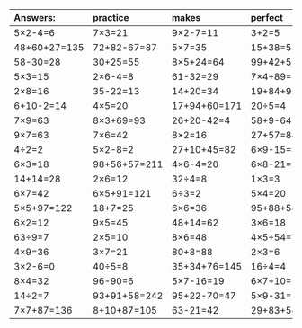 | Answers: | practice | makes | perfect | ! |
| :--- | :--- | :--- | :--- | :--- |
| 5×2-4=6 | 7×3=21 | 9×2-7=11 | 3+2=5 | 5×7+31=66 | 
| 48+60+27=135 | 72+82-67=87 | 5×7=35 | 15+38=53 | 7×4+69=97 | 
| 58-30=28 | 30+25=55 | 8×5+24=64 | 99+42+5=146 | 4×9-27=9 | 
| 5×3=15 | 2×6-4=8 | 61-32=29 | 7×4+89=117 | 45+41=86 | 
| 2×8=16 | 35-22=13 | 14+20=34 | 19+84+92=195 | 52-14=38 | 
| 6+10-2=14 | 4×5=20 | 17+94+60=171 | 20÷5=4 | 24÷4=6 | 
| 7×9=63 | 8×3+69=93 | 26+20-42=4 | 58+9-64=3 | 5×2=10 | 
| 9×7=63 | 7×6=42 | 8×2=16 | 27+57=84 | 3×3=9 | 
| 4÷2=2 | 5×2-8=2 | 27+10+45=82 | 6×9-15=39 | 55-1=54 | 
| 6×3=18 | 98+56+57=211 | 4×6-4=20 | 6×8-21=27 | 12-2=10 | 
| 14+14=28 | 2×6=12 | 32÷4=8 | 1×3=3 | 11+72=83 | 
| 6×7=42 | 6×5+91=121 | 6÷3=2 | 5×4=20 | 6×9=54 | 
| 5×5+97=122 | 18+7=25 | 6×6=36 | 95+88+54=237 | 3×9=27 | 
| 6×2=12 | 9×5=45 | 48+14=62 | 3×6=18 | 53-35=18 | 
| 63÷9=7 | 2×5=10 | 8×6=48 | 4×5+54=74 | 55+6+97=158 | 
| 4×9=36 | 3×7=21 | 80+8=88 | 2×3=6 | 2+95-72=25 | 
| 3×2-6=0 | 40÷5=8 | 35+34+76=145 | 16÷4=4 | 14+29=43 | 
| 8×4=32 | 96-90=6 | 5×7-16=19 | 6×7+10=52 | 1×8=8 | 
| 14÷2=7 | 93+91+58=242 | 95+22-70=47 | 5×9-31=14 | 32+2-15=19 | 
| 7×7+87=136 | 8+10+87=105 | 63-21=42 | 29+83+54=166 | 27+40=67 | 
